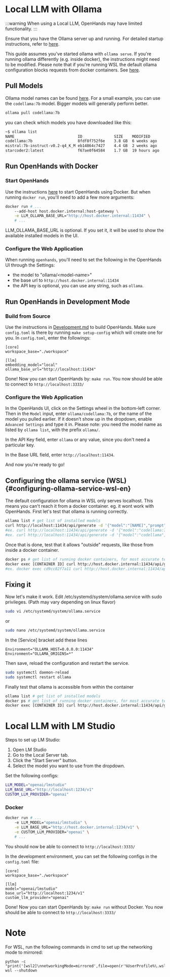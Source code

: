 # Local LLM with Ollama

:::warning
When using a Local LLM, OpenHands may have limited functionality.
:::

Ensure that you have the Ollama server up and running.
For detailed startup instructions, refer to [here](https://github.com/ollama/ollama).

This guide assumes you've started ollama with `ollama serve`. If you're running ollama differently (e.g. inside docker), the instructions might need to be modified. Please note that if you're running WSL the default ollama configuration blocks requests from docker containers. See [here](#configuring-ollama-service-wsl-en).

## Pull Models

Ollama model names can be found [here](https://ollama.com/library). For a small example, you can use
the `codellama:7b` model. Bigger models will generally perform better.

```bash
ollama pull codellama:7b
```

you can check which models you have downloaded like this:

```bash
~$ ollama list
NAME                            ID              SIZE    MODIFIED
codellama:7b                    8fdf8f752f6e    3.8 GB  6 weeks ago
mistral:7b-instruct-v0.2-q4_K_M eb14864c7427    4.4 GB  2 weeks ago
starcoder2:latest               f67ae0f64584    1.7 GB  19 hours ago
```

## Run OpenHands with Docker

### Start OpenHands

Use the instructions [here](../getting-started) to start OpenHands using Docker.
But when running `docker run`, you'll need to add a few more arguments:

```bash
docker run # ...
    --add-host host.docker.internal:host-gateway \
    -e LLM_OLLAMA_BASE_URL="http://host.docker.internal:11434" \
    # ...
```

LLM_OLLAMA_BASE_URL is optional. If you set it, it will be used to show
the available installed models in the UI.

### Configure the Web Application

When running `openhands`, you'll need to set the following in the OpenHands UI through the Settings:

- the model to "ollama/&lt;model-name&gt;"
- the base url to `http://host.docker.internal:11434`
- the API key is optional, you can use any string, such as `ollama`.

## Run OpenHands in Development Mode

### Build from Source

Use the instructions in [Development.md](https://github.com/All-Hands-AI/OpenHands/blob/main/Development.md) to build OpenHands.
Make sure `config.toml` is there by running `make setup-config` which will create one for you. In `config.toml`, enter the followings:

```
[core]
workspace_base="./workspace"

[llm]
embedding_model="local"
ollama_base_url="http://localhost:11434"

```

Done! Now you can start OpenHands by: `make run`. You now should be able to connect to `http://localhost:3333/`

### Configure the Web Application

In the OpenHands UI, click on the Settings wheel in the bottom-left corner.
Then in the `Model` input, enter `ollama/codellama:7b`, or the name of the model you pulled earlier.
If it doesn’t show up in the dropdown, enable `Advanced Settings` and type it in. Please note: you need the model name as listed by `ollama list`, with the prefix `ollama/`.

In the API Key field, enter `ollama` or any value, since you don't need a particular key.

In the Base URL field, enter `http://localhost:11434`.

And now you're ready to go!

## Configuring the ollama service (WSL) {#configuring-ollama-service-wsl-en}

The default configuration for ollama in WSL only serves localhost. This means you can't reach it from a docker container. eg. it wont work with OpenHands. First let's test that ollama is running correctly.

```bash
ollama list # get list of installed models
curl http://localhost:11434/api/generate -d '{"model":"[NAME]","prompt":"hi"}'
#ex. curl http://localhost:11434/api/generate -d '{"model":"codellama:7b","prompt":"hi"}'
#ex. curl http://localhost:11434/api/generate -d '{"model":"codellama","prompt":"hi"}' #the tag is optional if there is only one
```

Once that is done, test that it allows "outside" requests, like those from inside a docker container.

```bash
docker ps # get list of running docker containers, for most accurate test choose the OpenHands sandbox container.
docker exec [CONTAINER ID] curl http://host.docker.internal:11434/api/generate -d '{"model":"[NAME]","prompt":"hi"}'
#ex. docker exec cd9cc82f7a11 curl http://host.docker.internal:11434/api/generate -d '{"model":"codellama","prompt":"hi"}'
```

## Fixing it

Now let's make it work. Edit /etc/systemd/system/ollama.service with sudo privileges. (Path may vary depending on linux flavor)

```bash
sudo vi /etc/systemd/system/ollama.service
```

or

```bash
sudo nano /etc/systemd/system/ollama.service
```

In the [Service] bracket add these lines

```
Environment="OLLAMA_HOST=0.0.0.0:11434"
Environment="OLLAMA_ORIGINS=*"
```

Then save, reload the configuration and restart the service.

```bash
sudo systemctl daemon-reload
sudo systemctl restart ollama
```

Finally test that ollama is accessible from within the container

```bash
ollama list # get list of installed models
docker ps # get list of running docker containers, for most accurate test choose the OpenHands sandbox container.
docker exec [CONTAINER ID] curl http://host.docker.internal:11434/api/generate -d '{"model":"[NAME]","prompt":"hi"}'
```

# Local LLM with LM Studio

Steps to set up LM Studio:

1. Open LM Studio
2. Go to the Local Server tab.
3. Click the "Start Server" button.
4. Select the model you want to use from the dropdown.

Set the following configs:

```bash
LLM_MODEL="openai/lmstudio"
LLM_BASE_URL="http://localhost:1234/v1"
CUSTOM_LLM_PROVIDER="openai"
```

### Docker

```bash
docker run # ...
    -e LLM_MODEL="openai/lmstudio" \
    -e LLM_BASE_URL="http://host.docker.internal:1234/v1" \
    -e CUSTOM_LLM_PROVIDER="openai" \
    # ...
```

You should now be able to connect to `http://localhost:3333/`

In the development environment, you can set the following configs in the `config.toml` file:

```
[core]
workspace_base="./workspace"

[llm]
model="openai/lmstudio"
base_url="http://localhost:1234/v1"
custom_llm_provider="openai"
```

Done! Now you can start OpenHands by: `make run` without Docker. You now should be able to connect to `http://localhost:3333/`

# Note

For WSL, run the following commands in cmd to set up the networking mode to mirrored:

```
python -c  "print('[wsl2]\nnetworkingMode=mirrored',file=open(r'%UserProfile%\.wslconfig','w'))"
wsl --shutdown
```
